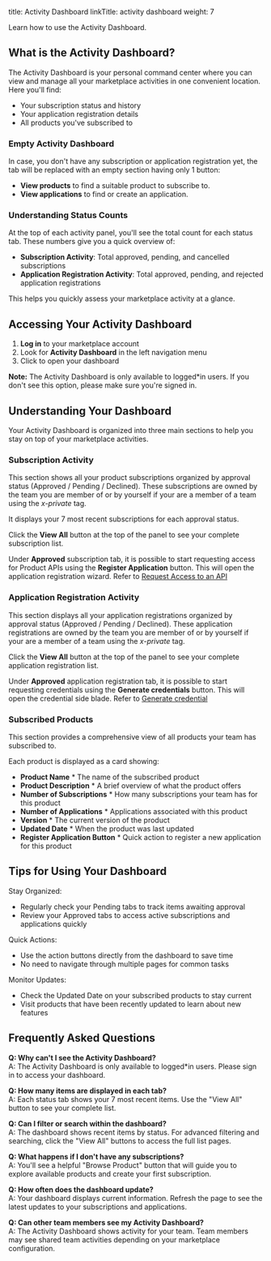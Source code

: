 title: Activity Dashboard
linkTitle: activity dashboard
weight: 7

Learn how to use the Activity Dashboard.

## What is the Activity Dashboard?

The Activity Dashboard is your personal command center where you can view and manage all your marketplace activities in one convenient location. Here you'll find:

* Your subscription status and history
* Your application registration details
* All products you've subscribed to

### Empty Activity Dashboard

In case, you don't have any subscription or application registration yet, the tab will be replaced with an empty section having only 1 button:

* **View products** to find a suitable product to subscribe to.
* **View applications** to find or create an application.

### Understanding Status Counts

At the top of each activity panel, you'll see the total count for each status tab. These numbers give you a quick overview of:

* **Subscription Activity**: Total approved, pending, and cancelled subscriptions
* **Application Registration Activity**: Total approved, pending, and rejected application registrations

This helps you quickly assess your marketplace activity at a glance.

## Accessing Your Activity Dashboard

1. **Log in** to your marketplace account
2. Look for **Activity Dashboard** in the left navigation menu
3. Click to open your dashboard

**Note:** The Activity Dashboard is only available to logged*in users. If you don't see this option, please make sure you're signed in.

## Understanding Your Dashboard

Your Activity Dashboard is organized into three main sections to help you stay on top of your marketplace activities.

### Subscription Activity

This section shows all your product subscriptions organized by approval status (Approved / Pending / Declined). These subscriptions are owned by the team you are member of or by yourself if your are a member of a team using the *x-private* tag.

It displays your 7 most recent subscriptions for each approval status.

Click the **View All** button at the top of the panel to see your complete subscription list.

Under **Approved** subscription tab, it is possible to start requesting access for Product APIs using the **Register Application** button. This will open the application registration wizard. Refer to [Request Access to an API](/docs/manage_marketplace/consumer_experience/credential_management#request-access-to-an-api)

### Application Registration Activity

This section displays all your application registrations organized by approval status (Approved / Pending / Declined). These application registrations are owned by the team you are member of or by yourself if your are a member of a team using the *x-private* tag.

Click the **View All** button at the top of the panel to see your complete application registration list.

Under **Approved** application registration tab, it is possible to start requesting credentials using the **Generate credentials** button. This will open the credential side blade. Refer to [Generate credential](/docs/manage_marketplace/consumer_experience/credential_management#create-credentials)

### Subscribed Products

This section provides a comprehensive view of all products your team has subscribed to.

Each product is displayed as a card showing:

* **Product Name** * The name of the subscribed product
* **Product Description** * A brief overview of what the product offers
* **Number of Subscriptions** * How many subscriptions your team has for this product
* **Number of Applications** * Applications associated with this product
* **Version** * The current version of the product
* **Updated Date** * When the product was last updated
* **Register Application Button** * Quick action to register a new application for this product

## Tips for Using Your Dashboard

Stay Organized:

* Regularly check your Pending tabs to track items awaiting approval
* Review your Approved tabs to access active subscriptions and applications quickly

Quick Actions:

* Use the action buttons directly from the dashboard to save time
* No need to navigate through multiple pages for common tasks

Monitor Updates:

* Check the Updated Date on your subscribed products to stay current
* Visit products that have been recently updated to learn about new features

## Frequently Asked Questions

**Q: Why can't I see the Activity Dashboard?**  
A: The Activity Dashboard is only available to logged*in users. Please sign in to access your dashboard.

**Q: How many items are displayed in each tab?**  
A: Each status tab shows your 7 most recent items. Use the "View All" button to see your complete list.

**Q: Can I filter or search within the dashboard?**  
A: The dashboard shows recent items by status. For advanced filtering and searching, click the "View All" buttons to access the full list pages.

**Q: What happens if I don't have any subscriptions?**  
A: You'll see a helpful "Browse Product" button that will guide you to explore available products and create your first subscription.

**Q: How often does the dashboard update?**  
A: Your dashboard displays current information. Refresh the page to see the latest updates to your subscriptions and applications.

**Q: Can other team members see my Activity Dashboard?**  
A: The Activity Dashboard shows activity for your team. Team members may see shared team activities depending on your marketplace configuration.